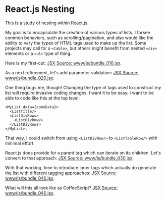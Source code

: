 # React.js Nesting

This is a study of nesting within React.js.

My goal is to encapsulate the creation of various types of lists.  I
forsee common behaviors, such as scrolling/pagination, and also would
like the ability to vary the types of HTML tags used to make up the
list.  Some projects may call for a `<table>`, but others might benefit
from nested `<div>` elements or a `<ul>` type of thing.

Here is my first-cut: [JSX Source:
www/js/bundle_010.jsx](www/js/bundle_010.jsx).

As a next refinement, let's add parameter validation: [JSX Source:
www/js/bundle_020.jsx](www/js/bundle_020.jsx).

One thing bugs me, though!  Changing the type of tags used to
construct my list will require invasive coding changes.  I want it to
be easy.  I want to be able to code like this at the top level:

    <MyList data={someData}>
      <ListTitle/>
      <ListDivRows>
        <ListDivRow/>
      </ListDivRows>
    </MyList>,

That way, I could switch from using `<ListDivRow/>` to
`<ListTableRow/>` with minimal effort.

React.js does provide for a parent tag which can iterate on its
children.  Let's convert to that approach: [JSX Source:
www/js/bundle_030.jsx](www/js/bundle_030.jsx).

With that working, time to introduce inner tags which actually do
generate the list with different tagging approaches: [JSX Source:
www/js/bundle_040.jsx](www/js/bundle_040.jsx).

What will this all look like as CoffeeScript?  [JSX Source:
 www/js/bundle_040.jsx](www/js/bundle_040.jsx).
